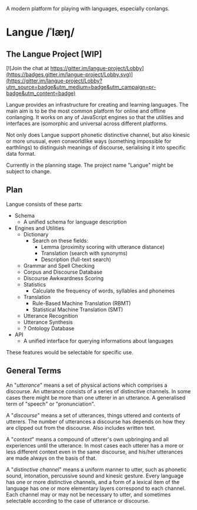 A modern platform for playing with languages, especially conlangs.

# Langue /ˈlæŋ/
## The Langue Project [WIP]

[![Join the chat at https://gitter.im/langue-project/Lobby](https://badges.gitter.im/langue-project/Lobby.svg)](https://gitter.im/langue-project/Lobby?utm_source=badge&utm_medium=badge&utm_campaign=pr-badge&utm_content=badge)

Langue provides an infrastructure for creating and learning languages. The main aim is to be the most common platform for online and offline conlanging. It works on any of JavaScript engines so that the utilities and interfaces are isomorphic and universal across different platforms.

Not only does Langue support phonetic distinctive channel, but also kinesic or more unusual, even conworldlike ways (something impossible for earthlings) to distinguish meanings of discourse, serialising it into specific data format.

Currently in the planning stage. The project name "Langue" might be subject to change.

## Plan

Langue consists of these parts:

- Schema
  - A unified schema for language description
- Engines and Utilities
  - Dictionary
    - Search on these fields:
      - Lemma (proximity scoring with utterance distance)
      - Translation (search with synonyms)
      - Description (full-text search)
  - Grammar and Spell Checking
  - Corpus and Discourse Database
  - Discourse Awkwardness Scoring
  - Statistics
    - Calculate the frequency of words, syllables and phonemes
  - Translation
    - Rule-Based Machine Translation (RBMT)
    - Statistical Machine Translation (SMT)
  - Utterance Recognition
  - Utterance Synthesis
  - ? Ontology Database
- API
  - A unified interface for querying informations about languages

These features would be selectable for specific use.

## General Terms

An "*utterance*" means a set of physical actions which comprises a discourse. An utterance consists of a series of distinctive channels. In some cases there might be more than one utterer in an utterance. A generalised term of "speech" or "pronunciation".

A "*discourse*" means a set of utterances, things uttered and contexts of utterers. The number of utterances a discourse has depends on how they are clipped out from the discourse. Also includes written text.

A "*context*" means a compound of utterer's own upbringing and all experiences until the utterance. In most cases each utterer has a more or less different context even in the same discourse, and his/her utterances are made always on the basis of that.

A "*distinctive channel*" means a uniform manner to utter, such as phonetic sound, intonation, percussive sound and kinesic gesture. Every language has one or more distinctive channels, and a form of a lexical item of the language has one or more elementary layers correspond to each channel. Each channel may or may not be necessary to utter, and sometimes selectable according to the case of utterance or discourse.
